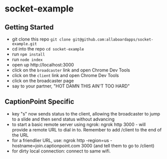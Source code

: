 # socket-example

## Getting Started

* git clone this repo `git clone git@github.com:allaboardapps/socket-example.git`
* cd into the repo `cd socket-example`
* run `npm install`
* run `node index`
* open up http://localhost:3000
* click on the `broadcaster` link and open Chrome Dev Tools
* click on the `client` link and open Chrome Dev Tools
* click on the broadcaster page
* say to your partner, "HOT DAMN THIS AIN'T TOO HARD"

## CaptionPoint Specific

- key "s" now sends status to the client, allowing the broadcaster to jump to a slide and then send status without advancing
- to start a basic remote server using ngrok: ngrok http 3000 - will provide a remote URL to dial in to. Remember to add /client to the end of the URL
- for a friendlier URL, use: ngrok http -region=us -hostname=join.captionpoint.com 3000 (and tell them to go to /client)
- for dirty local connection: connect to same wifi. 

